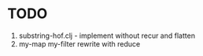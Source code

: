 # TODO

1. substring-hof.clj - implement without recur and flatten
2. my-map my-filter rewrite with reduce
